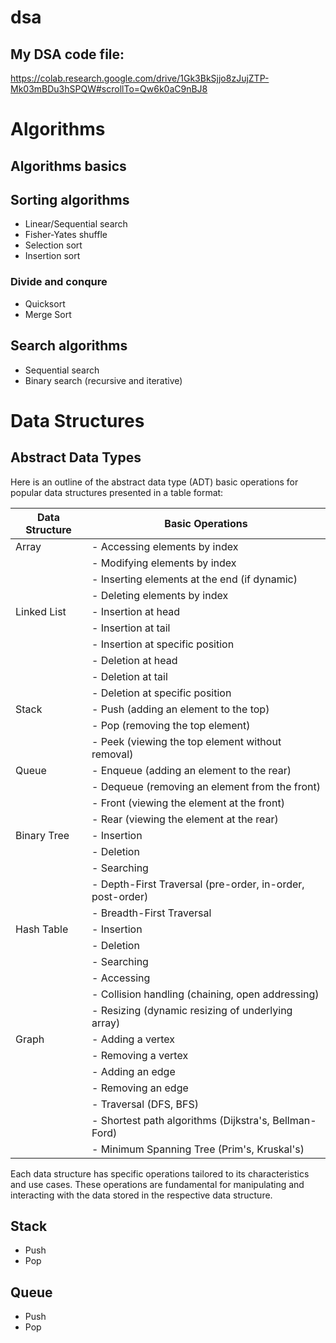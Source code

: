# dsa
## My DSA code file:
 https://colab.research.google.com/drive/1Gk3BkSjjo8zJujZTP-Mk03mBDu3hSPQW#scrollTo=Qw6k0aC9nBJ8


 # Algorithms
 ## Algorithms basics
 ## Sorting algorithms
*   Linear/Sequential search
*   Fisher-Yates shuffle
*   Selection sort
*   Insertion sort

### Divide and conqure
*   Quicksort
*   Merge Sort

## Search algorithms
*   Sequential search
*   Binary search (recursive and iterative)

# Data Structures

## Abstract Data Types

Here is an outline of the abstract data type (ADT) basic operations for popular data structures presented in a table format:

| Data Structure  | Basic Operations                                      |
|-----------------|-------------------------------------------------------|
| Array           | - Accessing elements by index                         |
|                 | - Modifying elements by index                         |
|                 | - Inserting elements at the end (if dynamic)          |
|                 | - Deleting elements by index                          |
| Linked List     | - Insertion at head                                   |
|                 | - Insertion at tail                                   |
|                 | - Insertion at specific position                      |
|                 | - Deletion at head                                    |
|                 | - Deletion at tail                                    |
|                 | - Deletion at specific position                       |
| Stack           | - Push (adding an element to the top)                 |
|                 | - Pop (removing the top element)                      |
|                 | - Peek (viewing the top element without removal)      |
| Queue           | - Enqueue (adding an element to the rear)             |
|                 | - Dequeue (removing an element from the front)         |
|                 | - Front (viewing the element at the front)            |
|                 | - Rear (viewing the element at the rear)              |
| Binary Tree     | - Insertion                                           |
|                 | - Deletion                                            |
|                 | - Searching                                           |
|                 | - Depth-First Traversal (pre-order, in-order, post-order) |
|                 | - Breadth-First Traversal                             |
| Hash Table      | - Insertion                                           |
|                 | - Deletion                                            |
|                 | - Searching                                           |
|                 | - Accessing                                           |
|                 | - Collision handling (chaining, open addressing)      |
|                 | - Resizing (dynamic resizing of underlying array)     |
| Graph           | - Adding a vertex                                     |
|                 | - Removing a vertex                                   |
|                 | - Adding an edge                                      |
|                 | - Removing an edge                                    |
|                 | - Traversal (DFS, BFS)                                |
|                 | - Shortest path algorithms (Dijkstra's, Bellman-Ford) |
|                 | - Minimum Spanning Tree (Prim's, Kruskal's)           |

Each data structure has specific operations tailored to its characteristics and use cases. These operations are fundamental for manipulating and interacting with the data stored in the respective data structure.

## Stack
*   Push
*   Pop

## Queue
*   Push
*   Pop